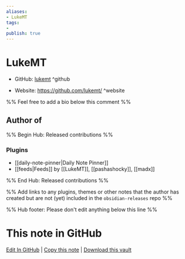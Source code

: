```yaml
---
aliases:
- LukeMT
tags:
- 
publish: true
---
```


# LukeMT

- GitHub: [lukemt](https://github.com/lukemt/) ^github
<!-- - Discord: `@` ^discord-->
- Website: <https://github.com/lukemt/> ^website
<!-- - [[Publish sites|Publish site]]: <https://> ^publish-->

%% Feel free to add a bio below this comment %%


## Author of

%% Begin Hub: Released contributions %%
### Plugins
- [[daily-note-pinner|Daily Note Pinner]]
- [[feeds|Feeds]] by [[LukeMT]], [[pashashocky]], [[madx]]

%% End Hub: Released contributions %%

%% Add links to any plugins, themes or other notes that the author has created but are not (yet) included in the `obsidian-releases` repo %%

<!--
### Unlisted plugins
-->

<!--
### Others
-->

<!--
## Sponsor this author
-->

<!-- - [[GitHub sponsors]]: [Sponsor @lukemt on GitHub Sponsors](https://github.com/sponsors/lukemt) ^github-sponsor-->
<!-- - [[Buy me a coffee]]: <https://> ^buy-me-a-coffee-->
<!-- - [[PayPal]]: <https://> ^paypal-->
<!-- - [[Patreon]]: <https://> ^patreon-->

<!--
## Follow this author
-->

<!-- - [[YouTube Channels|On YouTube]]: <https://> ^youtube-->
<!-- - Twitter: <https://> ^twitter-->
<!-- - ... -->

%% Hub footer: Please don't edit anything below this line %%

# This note in GitHub

<span class="git-footer">[Edit In GitHub](https://github.dev/obsidian-community/obsidian-hub/blob/main/01%20-%20Community/People/lukemt.md "git-hub-edit-note") | [Copy this note](https://raw.githubusercontent.com/obsidian-community/obsidian-hub/main/01%20-%20Community/People/lukemt.md "git-hub-copy-note") | [Download this vault](https://github.com/obsidian-community/obsidian-hub/archive/refs/heads/main.zip "git-hub-download-vault") </span>
